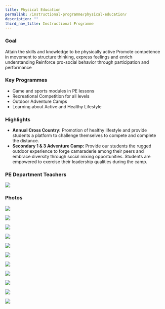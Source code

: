 ```yaml
---
title: Physical Education
permalink: /instructional-programme/physical-education/
description: ""
third_nav_title: Instructional Programme
---
```

### Goal

Attain the skills and knowledge to be physically active
Promote competence in movement to structure thinking, express feelings and enrich understanding
Reinforce pro-social behavior through participation and performance

### Key Programmes

* Game and sports modules in PE lessons
* Recreational Competition for all levels
* Outdoor Adventure Camps
* Learning about Active and Healthy Lifestyle

### Highlights

* <b>Annual Cross Country:</b> Promotion of healthy lifestyle and provide students a platform to challenge themselves to compete and complete the distance.
* <b>Secondary 1 &amp; 3 Adventure Camp:</b> Provide our students the rugged outdoor experience to forge camaraderie among their peers and embrace diversity through social mixing opportunities. Students are empowered to exercise their leadership qualities during the camp.


### PE Department Teachers

![](/images/IP/PE/pe%20dept_2023.png)

### Photos

![](/images/IP/PE/2023/pe_2023_1.jpeg)

![](/images/IP/PE/2023/pe_2023_2.jpeg)

![](/images/IP/PE/2023/pe_2023_3.jpg)

![](/images/IP/PE/2023/pe_2023_6.jpeg)

![](/images/IP/PE/2023/pe_2023_7.jpeg)

![](/images/IP/PE/2023/pe_2023_8.jpeg)

![](/images/IP/PE/2023/pe_2023_9.jpeg)

![](/images/IP/PE/2023/pe_2023_10.jpeg)

![](/images/IP/PE/2023/pe_2023_11.jpeg)

![](/images/IP/PE/2023/pe_2023_13.jpeg)

![](/images/IP/PE/2023/pe_2023_14.jpeg)